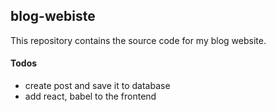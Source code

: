 ## blog-webiste

This repository contains the source code for my blog website.


#### Todos

   * create post and save it to database
   * add react, babel to the frontend